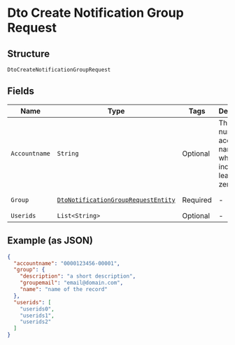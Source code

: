 
# Dto Create Notification Group Request

## Structure

`DtoCreateNotificationGroupRequest`

## Fields

| Name | Type | Tags | Description | Getter | Setter |
|  --- | --- | --- | --- | --- | --- |
| `Accountname` | `String` | Optional | The numeric account name, which must include leading zeros | String getAccountname() | setAccountname(String accountname) |
| `Group` | [`DtoNotificationGroupRequestEntity`](../../doc/models/dto-notification-group-request-entity.md) | Required | - | DtoNotificationGroupRequestEntity getGroup() | setGroup(DtoNotificationGroupRequestEntity group) |
| `Userids` | `List<String>` | Optional | - | List<String> getUserids() | setUserids(List<String> userids) |

## Example (as JSON)

```json
{
  "accountname": "0000123456-00001",
  "group": {
    "description": "a short description",
    "groupemail": "email@domain.com",
    "name": "name of the record"
  },
  "userids": [
    "userids0",
    "userids1",
    "userids2"
  ]
}
```

